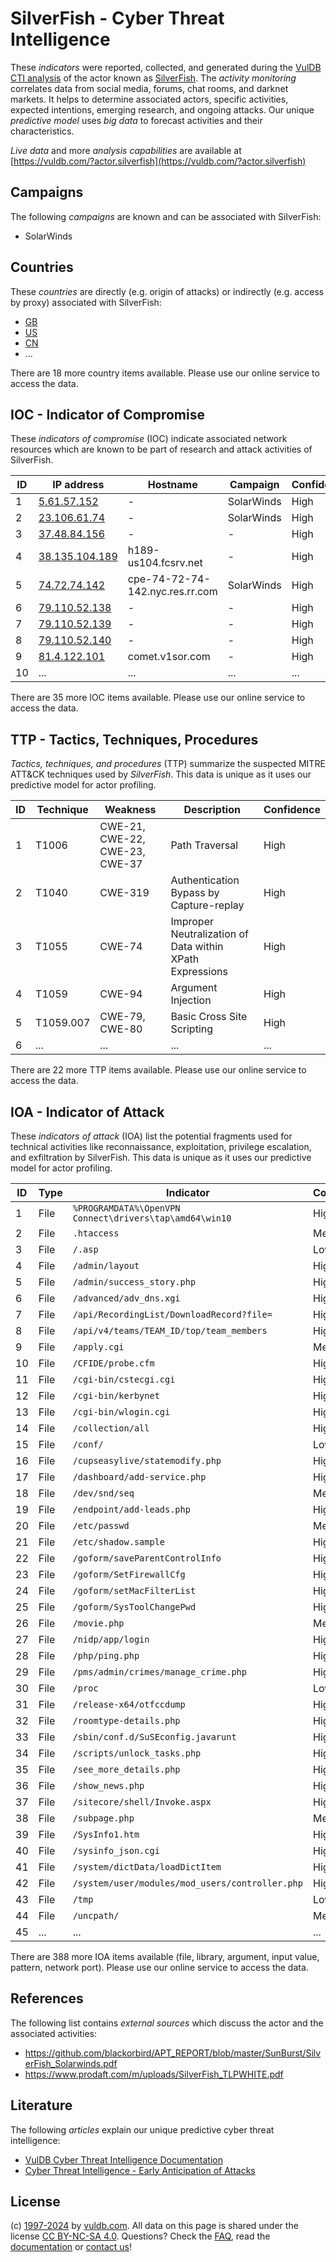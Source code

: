 # SilverFish - Cyber Threat Intelligence

These _indicators_ were reported, collected, and generated during the [VulDB CTI analysis](https://vuldb.com/?kb.cti) of the actor known as [SilverFish](https://vuldb.com/?actor.silverfish). The _activity monitoring_ correlates data from social media, forums, chat rooms, and darknet markets. It helps to determine associated actors, specific activities, expected intentions, emerging research, and ongoing attacks. Our unique _predictive model_ uses _big data_ to forecast activities and their characteristics.

_Live data_ and more _analysis capabilities_ are available at [https://vuldb.com/?actor.silverfish](https://vuldb.com/?actor.silverfish)

## Campaigns

The following _campaigns_ are known and can be associated with SilverFish:

* SolarWinds

## Countries

These _countries_ are directly (e.g. origin of attacks) or indirectly (e.g. access by proxy) associated with SilverFish:

* [GB](https://vuldb.com/?country.gb)
* [US](https://vuldb.com/?country.us)
* [CN](https://vuldb.com/?country.cn)
* ...

There are 18 more country items available. Please use our online service to access the data.

## IOC - Indicator of Compromise

These _indicators of compromise_ (IOC) indicate associated network resources which are known to be part of research and attack activities of SilverFish.

ID | IP address | Hostname | Campaign | Confidence
-- | ---------- | -------- | -------- | ----------
1 | [5.61.57.152](https://vuldb.com/?ip.5.61.57.152) | - | SolarWinds | High
2 | [23.106.61.74](https://vuldb.com/?ip.23.106.61.74) | - | SolarWinds | High
3 | [37.48.84.156](https://vuldb.com/?ip.37.48.84.156) | - | - | High
4 | [38.135.104.189](https://vuldb.com/?ip.38.135.104.189) | h189-us104.fcsrv.net | - | High
5 | [74.72.74.142](https://vuldb.com/?ip.74.72.74.142) | cpe-74-72-74-142.nyc.res.rr.com | SolarWinds | High
6 | [79.110.52.138](https://vuldb.com/?ip.79.110.52.138) | - | - | High
7 | [79.110.52.139](https://vuldb.com/?ip.79.110.52.139) | - | - | High
8 | [79.110.52.140](https://vuldb.com/?ip.79.110.52.140) | - | - | High
9 | [81.4.122.101](https://vuldb.com/?ip.81.4.122.101) | comet.v1sor.com | - | High
10 | ... | ... | ... | ...

There are 35 more IOC items available. Please use our online service to access the data.

## TTP - Tactics, Techniques, Procedures

_Tactics, techniques, and procedures_ (TTP) summarize the suspected MITRE ATT&CK techniques used by _SilverFish_. This data is unique as it uses our predictive model for actor profiling.

ID | Technique | Weakness | Description | Confidence
-- | --------- | -------- | ----------- | ----------
1 | T1006 | CWE-21, CWE-22, CWE-23, CWE-37 | Path Traversal | High
2 | T1040 | CWE-319 | Authentication Bypass by Capture-replay | High
3 | T1055 | CWE-74 | Improper Neutralization of Data within XPath Expressions | High
4 | T1059 | CWE-94 | Argument Injection | High
5 | T1059.007 | CWE-79, CWE-80 | Basic Cross Site Scripting | High
6 | ... | ... | ... | ...

There are 22 more TTP items available. Please use our online service to access the data.

## IOA - Indicator of Attack

These _indicators of attack_ (IOA) list the potential fragments used for technical activities like reconnaissance, exploitation, privilege escalation, and exfiltration by SilverFish. This data is unique as it uses our predictive model for actor profiling.

ID | Type | Indicator | Confidence
-- | ---- | --------- | ----------
1 | File | `%PROGRAMDATA%\OpenVPN Connect\drivers\tap\amd64\win10` | High
2 | File | `.htaccess` | Medium
3 | File | `/.asp` | Low
4 | File | `/admin/layout` | High
5 | File | `/admin/success_story.php` | High
6 | File | `/advanced/adv_dns.xgi` | High
7 | File | `/api/RecordingList/DownloadRecord?file=` | High
8 | File | `/api/v4/teams/TEAM_ID/top/team_members` | High
9 | File | `/apply.cgi` | Medium
10 | File | `/CFIDE/probe.cfm` | High
11 | File | `/cgi-bin/cstecgi.cgi` | High
12 | File | `/cgi-bin/kerbynet` | High
13 | File | `/cgi-bin/wlogin.cgi` | High
14 | File | `/collection/all` | High
15 | File | `/conf/` | Low
16 | File | `/cupseasylive/statemodify.php` | High
17 | File | `/dashboard/add-service.php` | High
18 | File | `/dev/snd/seq` | Medium
19 | File | `/endpoint/add-leads.php` | High
20 | File | `/etc/passwd` | Medium
21 | File | `/etc/shadow.sample` | High
22 | File | `/goform/saveParentControlInfo` | High
23 | File | `/goform/SetFirewallCfg` | High
24 | File | `/goform/setMacFilterList` | High
25 | File | `/goform/SysToolChangePwd` | High
26 | File | `/movie.php` | Medium
27 | File | `/nidp/app/login` | High
28 | File | `/php/ping.php` | High
29 | File | `/pms/admin/crimes/manage_crime.php` | High
30 | File | `/proc` | Low
31 | File | `/release-x64/otfccdump` | High
32 | File | `/roomtype-details.php` | High
33 | File | `/sbin/conf.d/SuSEconfig.javarunt` | High
34 | File | `/scripts/unlock_tasks.php` | High
35 | File | `/see_more_details.php` | High
36 | File | `/show_news.php` | High
37 | File | `/sitecore/shell/Invoke.aspx` | High
38 | File | `/subpage.php` | Medium
39 | File | `/SysInfo1.htm` | High
40 | File | `/sysinfo_json.cgi` | High
41 | File | `/system/dictData/loadDictItem` | High
42 | File | `/system/user/modules/mod_users/controller.php` | High
43 | File | `/tmp` | Low
44 | File | `/uncpath/` | Medium
45 | ... | ... | ...

There are 388 more IOA items available (file, library, argument, input value, pattern, network port). Please use our online service to access the data.

## References

The following list contains _external sources_ which discuss the actor and the associated activities:

* https://github.com/blackorbird/APT_REPORT/blob/master/SunBurst/SilverFish_Solarwinds.pdf
* https://www.prodaft.com/m/uploads/SilverFish_TLPWHITE.pdf

## Literature

The following _articles_ explain our unique predictive cyber threat intelligence:

* [VulDB Cyber Threat Intelligence Documentation](https://vuldb.com/?kb.cti)
* [Cyber Threat Intelligence - Early Anticipation of Attacks](https://www.scip.ch/en/?labs.20201022)

## License

(c) [1997-2024](https://vuldb.com/?kb.changelog) by [vuldb.com](https://vuldb.com/?kb.about). All data on this page is shared under the license [CC BY-NC-SA 4.0](https://creativecommons.org/licenses/by-nc-sa/4.0/). Questions? Check the [FAQ](https://vuldb.com/?kb.faq), read the [documentation](https://vuldb.com/?kb) or [contact us](https://vuldb.com/?contact)!

